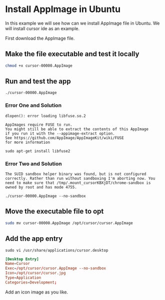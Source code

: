 # Install AppImage in Ubuntu

In this example we will see how can we install AppImage file in Ubuntu.
We will install cursor ide as an example.

First download the AppImage file.

## Make the file executable and test it locally

```sh
chmod +x cursor-00000.AppImage

```

## Run and test the app

`./cursor-00000.AppImage`


### Error One and Solution

```log
dlopen(): error loading libfuse.so.2

AppImages require FUSE to run. 
You might still be able to extract the contents of this AppImage 
if you run it with the --appimage-extract option. 
See https://github.com/AppImage/AppImageKit/wiki/FUSE 
for more information
```

`sudo apt-get install libfuse2`

### Error Two and Solution

```log
The SUID sandbox helper binary was found, but is not configured correctly. Rather than run without sandboxing I'm aborting now. You need to make sure that /tmp/.mount_cursorKBXjDT/chrome-sandbox is owned by root and has mode 4755.
```

`./cursor-00000.AppImage --no-sandbox`

## Move the executable file to opt

```sh
sudo mv cursor-00000.AppImage /opt/cursor/cursor.AppImage

```

## Add the app entry

`sudo vi /usr/share/applications/cursor.desktop`

```conf
[Desktop Entry]
Name=Cursor
Exec=/opt/cursor/cursor.AppImage --no-sandbox
Icon=/opt/cursor/cursor.jpg
Type=Application
Categories=Development;
```

Add an icon image as you like.
